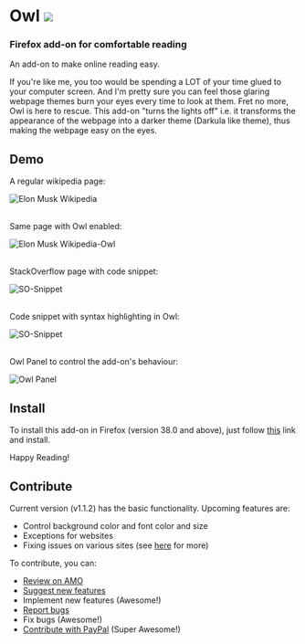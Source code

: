# Owl [![](https://img.shields.io/badge/Firefox-Add--on-orange.svg)](https://addons.mozilla.org/en-US/firefox/addon/owl/)
### Firefox add-on for comfortable reading


An add-on to make online reading easy.

If you're like me, you too would be spending a LOT of your time glued to your computer screen. And I'm pretty sure you can feel those glaring webpage themes burn your eyes every time to look at them. Fret no more, Owl is here to rescue. This add-on "turns the lights off" i.e. it transforms the appearance of the webpage into a darker theme (Darkula like theme), thus making the webpage easy on the eyes.


## Demo

A regular wikipedia page:

![Elon Musk Wikipedia](https://addons.cdn.mozilla.net/user-media/previews/full/160/160444.png?modified=1435649719)

<br />
Same page with Owl enabled:

![Elon Musk Wikipedia-Owl](https://addons.cdn.mozilla.net/user-media/previews/full/170/170558.png?modified=1453758412)

<br />
StackOverflow page with code snippet:

![SO-Snippet](https://addons.cdn.mozilla.net/user-media/previews/full/160/160670.png?modified=1435649719)

<br />
Code snippet with syntax highlighting in Owl:

![SO-Snippet](https://addons.cdn.mozilla.net/user-media/previews/full/170/170559.png?modified=1453758412)

<br />
Owl Panel to control the add-on's behaviour:

![Owl Panel](https://addons.cdn.mozilla.net/user-media/previews/full/170/170561.png?modified=1453758412)

## Install
To install this add-on in Firefox (version 38.0 and above), just follow [this](https://addons.mozilla.org/en-US/firefox/addon/owl/) link and install.


Happy Reading!

## Contribute
Current version (v1.1.2) has the basic functionality. Upcoming features are:
- Control background color and font color and size
- Exceptions for websites
- Fixing issues on various sites (see [here](https://addons.mozilla.org/en-US/firefox/addon/owl/reviews/722756/) for more)

To contribute, you can:
- [Review on AMO](https://addons.mozilla.org/en-US/firefox/users/login?to=/en-US/firefox/addon/owl/reviews/add)
- [Suggest new features](https://github.com/TigerKid001/Owl/issues)
- Implement new features (Awesome!)
- [Report bugs](https://github.com/TigerKid001/Owl/issues)
- Fix bugs (Awesome!)
- [Contribute with PayPal](https://addons.mozilla.org/en-US/firefox/addon/owl/) (Super Awesome!)
